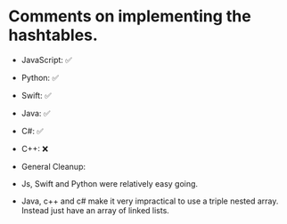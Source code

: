 # Comments on implementing the hashtables.

- JavaScript: ✅
- Python: ✅
- Swift: ✅
- Java: ✅
- C#: ✅
- C++: ❌
- General Cleanup: 

- Js, Swift and Python were relatively easy going.
- Java, c++ and c# make it very impractical to use a triple nested array. Instead just have an array of linked lists.